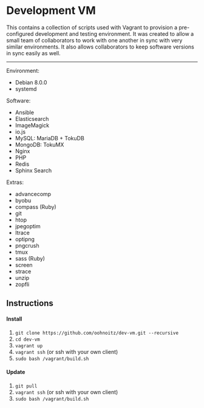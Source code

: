 Development VM
==============

This contains a collection of scripts used with Vagrant to provision a pre-configured development and testing environment. It was created to allow a small team of collaborators to work with one another in sync with very similar environments. It also allows collaborators to keep software versions in sync easily as well.

---

Environment:
 - Debian 8.0.0
 - systemd

Software:
 - Ansible
 - Elasticsearch
 - ImageMagick
 - io.js
 - MySQL: MariaDB + TokuDB
 - MongoDB: TokuMX
 - Nginx
 - PHP
 - Redis
 - Sphinx Search

Extras:
 - advancecomp
 - byobu
 - compass (Ruby)
 - git
 - htop
 - jpegoptim
 - ltrace
 - optipng
 - pngcrush
 - tmux
 - sass (Ruby)
 - screen
 - strace
 - unzip
 - zopfli

Instructions
------------

#### Install
 1. `git clone https://github.com/oohnoitz/dev-vm.git --recursive`
 2. `cd dev-vm`
 3. `vagrant up`
 4. `vagrant ssh` (or ssh with your own client)
 5. `sudo bash /vagrant/build.sh`

#### Update
 1. `git pull`
 2. `vagrant ssh` (or ssh with your own client)
 3. `sudo bash /vagrant/build.sh`
